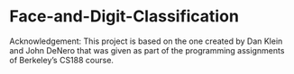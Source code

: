 # Face-and-Digit-Classification

Acknowledgement: This project is based on the one created by Dan Klein and John DeNero that was given as part of the
programming assignments of Berkeley’s CS188 course.
